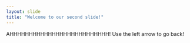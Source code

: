 ```yaml
---
layout: slide
title: "Welcome to our second slide!"
---
```

AHHHHHHHHHHHHHHHHHHHHHHHHHH!
Use the left arrow to go back!
